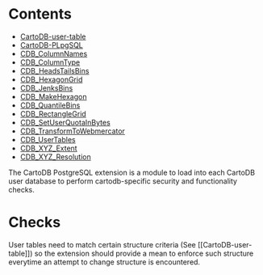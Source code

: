 # Contents

* [CartoDB-user-table](CartoDB-user-table.md)
* [CartoDB-PLpgSQL](CartoDB-PLpgSQL.md)
* [CDB_ColumnNames](CDB_ColumnNames.md)
* [CDB_ColumnType](CDB_ColumnType.md)
* [CDB_HeadsTailsBins](CDB_HeadsTailsBins.md)
* [CDB_HexagonGrid](CDB_HexagonGrid.md)
* [CDB_JenksBins](CDB_JenksBins.md)
* [CDB_MakeHexagon](CDB_MakeHexagon.md)
* [CDB_QuantileBins](CDB_QuantileBins.md)
* [CDB_RectangleGrid](CDB_RectangleGrid.md)
* [CDB_SetUserQuotaInBytes](CDB_SetUserQuotaInBytes.md)
* [CDB_TransformToWebmercator](CDB_TransformToWebmercator.md)
* [CDB_UserTables](CDB_UserTables.md)
* [CDB_XYZ_Extent](CDB_XYZ_Extent.md)
* [CDB_XYZ_Resolution](CDB_XYZ_Resolution.md)

The CartoDB PostgreSQL extension is a module to load into each CartoDB user database to perform cartodb-specific security and functionality checks.

# Checks

User tables need to match certain structure criteria (See [[CartoDB-user-table]]) so the extension should provide a mean to enforce such structure everytime an attempt to change structure is encountered. 
